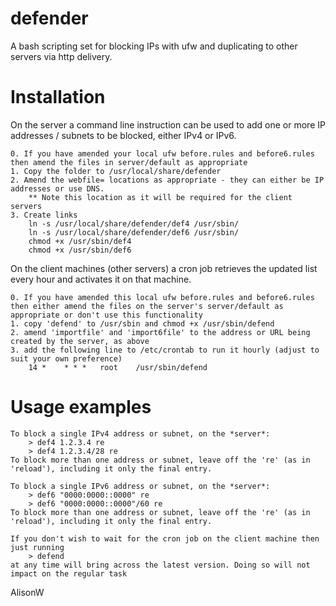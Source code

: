 # defender
A bash scripting set for blocking IPs with ufw and duplicating to other servers via http delivery.

Installation
============

On the server a command line instruction can be used to add one or more IP addresses / subnets to be blocked, either IPv4 or IPv6.

	0. If you have amended your local ufw before.rules and before6.rules then amend the files in server/default as appropriate
	1. Copy the folder to /usr/local/share/defender
	2. Amend the webfile= locations as appropriate - they can either be IP addresses or use DNS.
		** Note this location as it will be required for the client servers
	3. Create links
		ln -s /usr/local/share/defender/def4 /usr/sbin/
		ln -s /usr/local/share/defender/def6 /usr/sbin/
		chmod +x /usr/sbin/def4
		chmod +x /usr/sbin/def6

On the client machines (other servers) a cron job retrieves the updated list every hour and activates it on that machine.

	0. If you have amended this local ufw before.rules and before6.rules then either amend the files on the server's server/default as appropriate or don't use this functionality
	1. copy 'defend' to /usr/sbin and chmod +x /usr/sbin/defend
	2. amend 'importfile' and 'import6file' to the address or URL being created by the server, as above
	3. add the following line to /etc/crontab to run it hourly (adjust to suit your own preference)
		14 *    * * *   root    /usr/sbin/defend

Usage examples
==============

	To block a single IPv4 address or subnet, on the *server*:
		> def4 1.2.3.4 re
		> def4 1.2.3.4/28 re
	To block more than one address or subnet, leave off the 're' (as in 'reload'), including it only the final entry.

	To block a single IPv6 address or subnet, on the *server*:
		> def6 "0000:0000::0000" re   
		> def6 "0000:0000::0000"/60 re
	To block more than one address or subnet, leave off the 're' (as in 'reload'), including it only the final entry.

	If you don't wish to wait for the cron job on the client machine then just running
		> defend
	at any time will bring across the latest version. Doing so will not impact on the regular task


AlisonW
